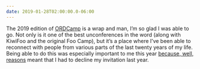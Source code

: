 ```yaml
---
date: 2019-01-28T02:00:00.0-06:00
---
```


The 2019 edition of [ORDCamp](https://ordcamp.com) is a wrap and man, I’m so glad I was able to go. Not only is it one of the best unconferences in the word (along with KiwiFoo and the original Foo Camp), but it’s a place where I’ve been able to reconnect with people from various parts of the last twenty years of my life. Being able to do this was especially important to me this year [because, well, reasons](http://localhost:8080/essays/lucky/) meant that I had to decline my invitation last year.
